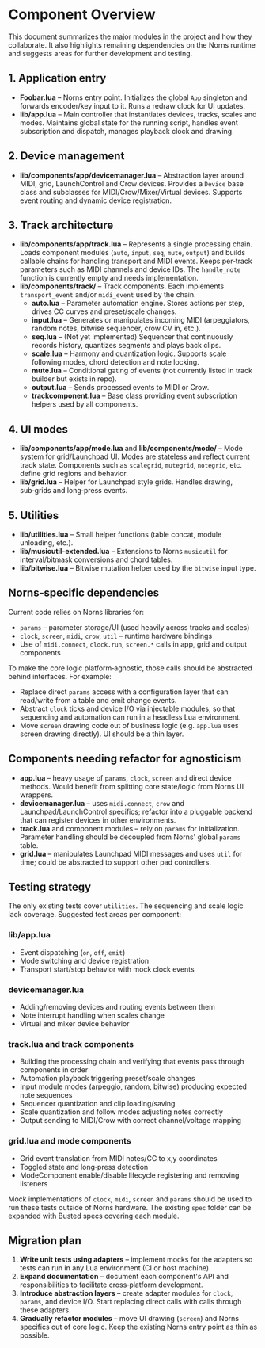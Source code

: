 # Component Overview

This document summarizes the major modules in the project and how they collaborate. It also highlights remaining dependencies on the Norns runtime and suggests areas for further development and testing.

## 1. Application entry
- **Foobar.lua** – Norns entry point. Initializes the global `App` singleton and forwards encoder/key input to it. Runs a redraw clock for UI updates.
- **lib/app.lua** – Main controller that instantiates devices, tracks, scales and modes. Maintains global state for the running script, handles event subscription and dispatch, manages playback clock and drawing.

## 2. Device management
- **lib/components/app/devicemanager.lua** – Abstraction layer around MIDI, grid, LaunchControl and Crow devices. Provides a `Device` base class and subclasses for MIDI/Crow/Mixer/Virtual devices. Supports event routing and dynamic device registration.

## 3. Track architecture
- **lib/components/app/track.lua** – Represents a single processing chain. Loads component modules (`auto`, `input`, `seq`, `mute`, `output`) and builds callable chains for handling transport and MIDI events. Keeps per‑track parameters such as MIDI channels and device IDs. The `handle_note` function is currently empty and needs implementation.
- **lib/components/track/** – Track components. Each implements `transport_event` and/or `midi_event` used by the chain.
  - **auto.lua** – Parameter automation engine. Stores actions per step, drives CC curves and preset/scale changes.
  - **input.lua** – Generates or manipulates incoming MIDI (arpeggiators, random notes, bitwise sequencer, crow CV in, etc.).
  - **seq.lua** – (Not yet implemented) Sequencer that continuously records history, quantizes segments and plays back clips.
  - **scale.lua** – Harmony and quantization logic. Supports scale following modes, chord detection and note locking.
  - **mute.lua** – Conditional gating of events (not currently listed in track builder but exists in repo).
  - **output.lua** – Sends processed events to MIDI or Crow.
  - **trackcomponent.lua** – Base class providing event subscription helpers used by all components.

## 4. UI modes
- **lib/components/app/mode.lua** and **lib/components/mode/** – Mode system for grid/Launchpad UI. Modes are stateless and reflect current track state. Components such as `scalegrid`, `mutegrid`, `notegrid`, etc. define grid regions and behavior.
- **lib/grid.lua** – Helper for Launchpad style grids. Handles drawing, sub‑grids and long‑press events.

## 5. Utilities
- **lib/utilities.lua** – Small helper functions (table concat, module unloading, etc.).
- **lib/musicutil-extended.lua** – Extensions to Norns `musicutil` for interval/bitmask conversions and chord tables.
- **lib/bitwise.lua** – Bitwise mutation helper used by the `bitwise` input type.

## Norns‑specific dependencies
Current code relies on Norns libraries for:
- `params` – parameter storage/UI (used heavily across tracks and scales)
- `clock`, `screen`, `midi`, `crow`, `util` – runtime hardware bindings
- Use of `midi.connect`, `clock.run`, `screen.*` calls in app, grid and output components

To make the core logic platform‑agnostic, those calls should be abstracted behind interfaces. For example:
- Replace direct `params` access with a configuration layer that can read/write from a table and emit change events.
- Abstract `clock` ticks and device I/O via injectable modules, so that sequencing and automation can run in a headless Lua environment.
- Move `screen` drawing code out of business logic (e.g. `app.lua` uses screen drawing directly). UI should be a thin layer.

## Components needing refactor for agnosticism
- **app.lua** – heavy usage of `params`, `clock`, `screen` and direct device methods. Would benefit from splitting core state/logic from Norns UI wrappers.
- **devicemanager.lua** – uses `midi.connect`, `crow` and Launchpad/LaunchControl specifics; refactor into a pluggable backend that can register devices in other environments.
- **track.lua** and component modules – rely on `params` for initialization. Parameter handling should be decoupled from Norns' global `params` table.
- **grid.lua** – manipulates Launchpad MIDI messages and uses `util` for time; could be abstracted to support other pad controllers.

## Testing strategy
The only existing tests cover `utilities`. The sequencing and scale logic lack coverage. Suggested test areas per component:

### lib/app.lua
- Event dispatching (`on`, `off`, `emit`)
- Mode switching and device registration
- Transport start/stop behavior with mock clock events

### devicemanager.lua
- Adding/removing devices and routing events between them
- Note interrupt handling when scales change
- Virtual and mixer device behavior

### track.lua and track components
- Building the processing chain and verifying that events pass through components in order
- Automation playback triggering preset/scale changes
- Input module modes (arpeggio, random, bitwise) producing expected note sequences
- Sequencer quantization and clip loading/saving
- Scale quantization and follow modes adjusting notes correctly
- Output sending to MIDI/Crow with correct channel/voltage mapping

### grid.lua and mode components
- Grid event translation from MIDI notes/CC to x,y coordinates
- Toggled state and long‑press detection
- ModeComponent enable/disable lifecycle registering and removing listeners

Mock implementations of `clock`, `midi`, `screen` and `params` should be used to run these tests outside of Norns hardware. The existing `spec` folder can be expanded with Busted specs covering each module.

## Migration plan
1. **Write unit tests using adapters** – implement mocks for the adapters so tests can run in any Lua environment (CI or host machine).
2. **Expand documentation** – document each component's API and responsibilities to facilitate cross‑platform development.
3. **Introduce abstraction layers** – create adapter modules for `clock`, `params`, and device I/O. Start replacing direct calls with calls through these adapters.
4. **Gradually refactor modules** – move UI drawing (`screen`) and Norns specifics out of core logic. Keep the existing Norns entry point as thin as possible.

